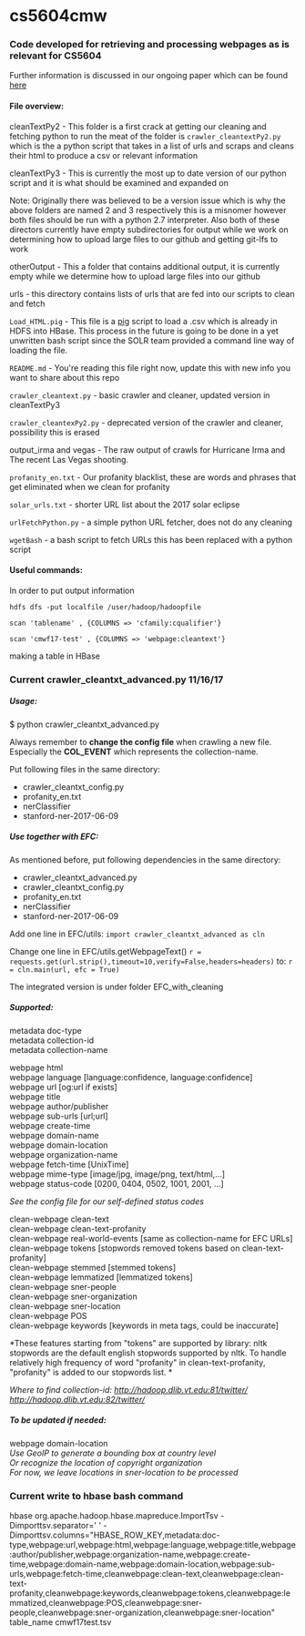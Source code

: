 # cs5604cmw

### Code developed for retrieving and processing webpages as is relevant for CS5604

Further information is discussed in our ongoing paper which can be found [here](https://www.overleaf.com/11453323jhcyxdhjjsvj#/43271700/ "paper")

#### File overview:
cleanTextPy2 -  This folder is a first crack at getting our cleaning and fetching python to run the meat of the folder is `crawler_cleantextPy2.py` which is the a python script that takes in a list of urls and scraps and cleans their html to produce a csv or relevant information  

cleanTextPy3 -  This is currently the most up to date version of our python script and it is what should be examined and expanded on

Note: Originally there was believed to be a version issue which is why the above folders are named 2 and 3 respectively this is a misnomer however both files should be run with a python 2.7 interpreter. Also both of these directors currently have empty subdirectories for output while we work on determining how to upload large files to our github and getting git-lfs to work

otherOutput - This a folder that contains additional output, it is currently empty while we determine how to upload large files into our github

urls - this directory contains lists of urls that are fed into our scripts to clean and fetch 

`Load_HTML.pig` - This file is a [pig](https://pig.apache.org/) script to load a .csv which is already in HDFS into HBase. This process in the future is going to be done in a yet unwritten bash script since the SOLR team provided a command line way of loading the file. 

`README.md` - You're reading this file right now, update this with new info you want to share about this repo

`crawler_cleantext.py` - basic crawler and cleaner, updated version in cleanTextPy3

`crawler_cleantexPy2.py` - deprecated version of the crawler and cleaner, possibility this is erased

output_irma and vegas - The raw output of crawls for Hurricane Irma and The recent Las Vegas shooting. 

`profanity_en.txt` - Our profanity blacklist, these are words and phrases that get eliminated when we clean for profanity

`solar_urls.txt` - shorter URL list about the 2017 solar eclipse

`urlFetchPython.py` - a simple python URL fetcher, does not do any cleaning

`wgetBash` -  a bash script to fetch URLs this has been replaced with a python script
#### Useful commands:

In order to put output information 

`hdfs dfs -put localfile /user/hadoop/hadoopfile`

`scan 'tablename' , {COLUMNS => 'cfamily:cqualifier'}`

`scan 'cmwf17-test' , {COLUMNS => 'webpage:cleantext'}`

making a table in HBase

### Current crawler_cleantxt_advanced.py 11/16/17

##### Usage:
$ python crawler_cleantxt_advanced.py <inputURLFile>

Always remember to **change the config file** when crawling a new file.   
Especially the **COL_EVENT** which represents the collection-name.

Put following files in the same directory:
* crawler_cleantxt_config.py
* profanity_en.txt
* nerClassifier
* stanford-ner-2017-06-09

##### Use together with EFC:
As mentioned before, put following dependencies in the same directory:
* crawler_cleantxt_advanced.py
* crawler_cleantxt_config.py
* profanity_en.txt
* nerClassifier
* stanford-ner-2017-06-09

Add one line in EFC/utils:
`import crawler_cleantxt_advanced as cln`

Change one line in EFC/utils.getWebpageText()
`r = requests.get(url.strip(),timeout=10,verify=False,headers=headers)`
to:
`r = cln.main(url, efc = True)`

The integrated version is under folder EFC_with_cleaning

##### Supported:
metadata   doc-type  
metadata   collection-id  
metadata   collection-name 

webpage   html  
webpage   language   [language:confidence, language:confidence]   
webpage   url  [og:url if exists]    
webpage   title  
webpage   author/publisher  
webpage   sub-urls   [url;url]  
webpage   create-time  
webpage   domain-name  
webpage   domain-location  
webpage   organization-name  
webpage   fetch-time  [UnixTime]    
webpage   mime-type [image/jpg, image/png, text/html,...]    
webpage  status-code [0200, 0404, 0502, 1001, 2001, ...]    

*See the config file for our self-defined status codes*

clean-webpage   clean-text   
clean-webpage   clean-text-profanity  
clean-webpage   real-world-events [same as collection-name for EFC URLs]   
clean-webpage  tokens [stopwords removed tokens based on clean-text-profanity]   
clean-webpage stemmed [stemmed tokens]     
clean-webpage  lemmatized  [lemmatized tokens]     
clean-webpage   sner-people  
clean-webpage   sner-organization  
clean-webpage   sner-location  
clean-webpage  POS   
clean-webpage  keywords [keywords in meta tags, could be inaccurate]   

*These features starting from "tokens" are supported by library: nltk    
stopwords are the default english stopwords supported by nltk. To handle relatively high frequency of word "profanity" in clean-text-profanity, "profanity" is added to our stopwords list. *

*Where to find collection-id:
http://hadoop.dlib.vt.edu:81/twitter/
http://hadoop.dlib.vt.edu:82/twitter/*

##### To be updated if needed:
webpage   domain-location   
*Use GeoIP to generate a bounding box at country level   
Or recognize the location of copyright organization   
For now, we leave locations in sner-location to be processed*

### Current write to hbase bash command
hbase org.apache.hadoop.hbase.mapreduce.ImportTsv -Dimporttsv.separator='   ' -Dimporttsv.columns="HBASE_ROW_KEY,metadata:doc-type,webpage:url,webpage:html,webpage:language,webpage:title,webpage:author/publisher,webpage:organization-name,webpage:create-time,webpage:domain-name,webpage:domain-location,webpage:sub-urls,webpage:fetch-time,cleanwebpage:clean-text,cleanwebpage:clean-text-profanity,cleanwebpage:keywords,cleanwebpage:tokens,cleanwebpage:lemmatized,cleanwebpage:POS,cleanwebpage:sner-people,cleanwebpage:sner-organization,cleanwebpage:sner-location" table_name cmwf17test.tsv
